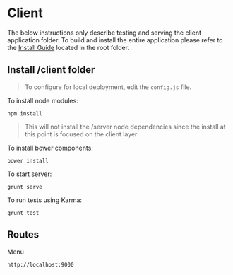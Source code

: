 # Client

The below instructions only describe testing and serving the client application folder. To build and install the entire application please refer to the [Install Guide](../INSTALL.md) located in the root folder.


## Install /client folder

> To configure for local deployment, edit the `config.js` file.

To install node modules:

```
npm install
```

> This will not install the /server node dependencies since the install at this point is focused on the client layer


To install bower components:

```
bower install
```


To start server:

```
grunt serve
```

To run tests using Karma:

```
grunt test
```

## Routes

Menu

```
http://localhost:9000
```
